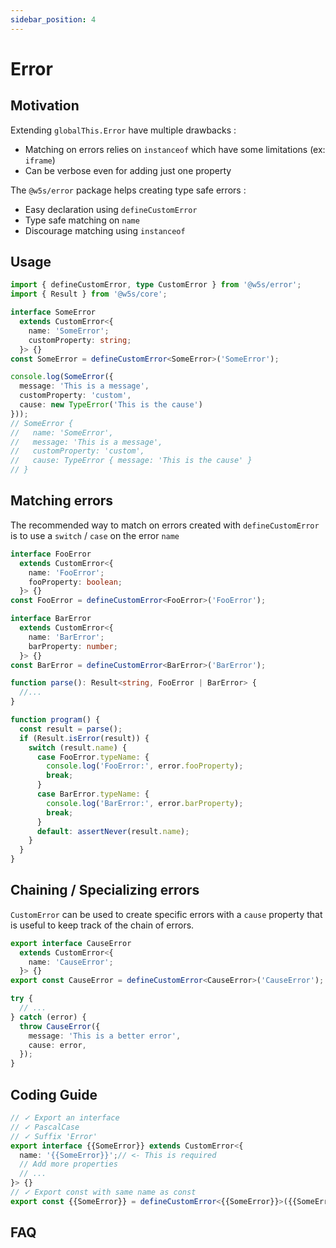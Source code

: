 ```yaml
---
sidebar_position: 4
---
```


# Error

## Motivation

Extending `globalThis.Error` have multiple drawbacks :

- Matching on errors relies on `instanceof` which have some limitations (ex: `iframe`)
- Can be verbose even for adding just one property

The `@w5s/error` package helps creating type safe errors :

- Easy declaration using `defineCustomError`
- Type safe matching on `name`
- Discourage matching using `instanceof`

## Usage

```ts
import { defineCustomError, type CustomError } from '@w5s/error';
import { Result } from '@w5s/core';

interface SomeError
  extends CustomError<{
    name: 'SomeError';
    customProperty: string;
  }> {}
const SomeError = defineCustomError<SomeError>('SomeError');

console.log(SomeError({
  message: 'This is a message',
  customProperty: 'custom',
  cause: new TypeError('This is the cause')
}));
// SomeError {
//   name: 'SomeError',
//   message: 'This is a message',
//   customProperty: 'custom',
//   cause: TypeError { message: 'This is the cause' }
// }
```

## Matching errors

The recommended way to match on errors created with `defineCustomError` is to use a `switch` / `case` on the error `name`

```ts
interface FooError
  extends CustomError<{
    name: 'FooError';
    fooProperty: boolean;
  }> {}
const FooError = defineCustomError<FooError>('FooError');

interface BarError
  extends CustomError<{
    name: 'BarError';
    barProperty: number;
  }> {}
const BarError = defineCustomError<BarError>('BarError');

function parse(): Result<string, FooError | BarError> {
  //...
}

function program() {
  const result = parse();
  if (Result.isError(result)) {
    switch (result.name) {
      case FooError.typeName: { 
        console.log('FooError:', error.fooProperty);
        break;
      }
      case BarError.typeName: { 
        console.log('BarError:', error.barProperty);
        break;
      }
      default: assertNever(result.name);
    }
  }
}

```

## Chaining / Specializing errors

`CustomError` can be used to create specific errors with a `cause` property that is useful to keep track of the chain of errors.

```ts
export interface CauseError
  extends CustomError<{
    name: 'CauseError';
  }> {}
export const CauseError = defineCustomError<CauseError>('CauseError');

try {
  // ...
} catch (error) {
  throw CauseError({
    message: 'This is a better error',
    cause: error,
  });
}
```

## Coding Guide

```ts
// ✓ Export an interface
// ✓ PascalCase
// ✓ Suffix 'Error'
export interface {{SomeError}} extends CustomError<{
  name: '{{SomeError}}';// <- This is required
  // Add more properties
  // ...
}> {}
// ✓ Export const with same name as const
export const {{SomeError}} = defineCustomError<{{SomeError}}>({{SomeError}});
```

## FAQ
